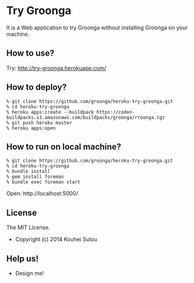 # Try Groonga

It is a Web application to try Groonga without installing Groonga on
your machine.

## How to use?

Try: http://try-groonga.herokuapp.com/

## How to deploy?

    % git clone https://github.com/groonga/heroku-try-groonga.git
    % cd heroku-try-groonga
    % heroku apps:create --buildpack https://codon-buildpacks.s3.amazonaws.com/buildpacks/groonga/rroonga.tgz
    % git push heroku master
    % heroku apps:open

## How to run on local machine?

    % git clone https://github.com/groonga/heroku-try-groonga.git
    % cd heroku-try-groonga
    % bundle install
    % gem install foreman
    % bundle exec foreman start

Open: http://localhost:5000/

## License

The MIT License.

  * Copyright (c) 2014 Kouhei Sutou

## Help us!

  * Design me!
